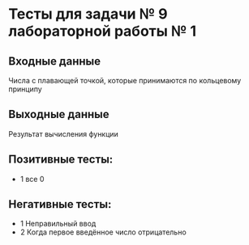 # Тесты для задачи № 9 лабораторной работы № 1

## Входные данные
Числа с плавающей точкой, которые принимаются по кольцевому принципу

## Выходные данные
Результат вычисления функции

## Позитивные тесты:
- 1 все 0

## Негативные тесты:
- 1 Неправильный ввод
- 2 Когда первое введённое число отрицательно

